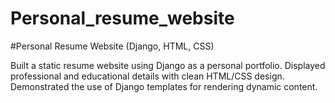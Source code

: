 # Personal_resume_website
#Personal Resume Website (Django, HTML, CSS)

Built a static resume website using Django as a personal portfolio.
Displayed professional and educational details with clean HTML/CSS design.
Demonstrated the use of Django templates for rendering dynamic content.
